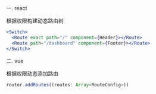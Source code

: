 一. react

根据权限构建动态路由树

```jsx
<Switch>
  <Route exact path="/" component={Header}></Route>
  <Route path="/dashboard" component={Footer}></Route>
</Switch>
```

二. vue

根据权限动态添加路由
```js
router.addRoutes((routes: Array<RouteConfig>))
```
